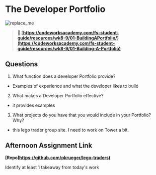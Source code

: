 # The Developer Portfolio

![replace_me](https://codeworks.blob.core.windows.net/public/assets/img/illustrations/placeholder.svg)

> **📖 [https://codeworksacademy.com/fs-student-guide/resources/wk8-9/01-BuildingAPortfolio/](https://codeworksacademy.com/fs-student-guide/resources/wk8-9/01-Building-A-Portfolio)**

## Questions

1. What function does a developer Portfolio provide?
- Examples of experience and what the developer likes to build

2. What makes a Developer Portfolio effective?
- it provides examples

3. What projects do you have that you would include in your Portfolio? Why?
- this lego trader group site. I need to work on Tower a bit.

## Afternoon Assignment Link

**[Repo]https://github.com/pkrueger/lego-traders)**

Identify at least 1 takeaway from today's work

